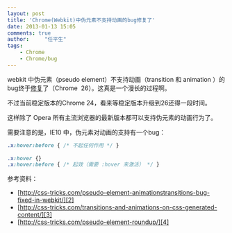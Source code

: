 ```yaml
---
layout: post
title: 'Chrome(Webkit)中伪元素不支持动画的bug修复了'
date: 2013-01-13 15:05
comments: true
author:     "任平生"
tags:
    - Chrome
    - Chrome/bug
---
```



webkit 中伪元素（pseudo element）不支持动画（transition 和 animation ）的bug终于[修复][1]了（Chrome  26）。这真是一个漫长的过程啊。  
  
不过当前稳定版本的Chrome 24，看来等稳定版本升级到26还得一段时间。  
  
  
这样除了 Opera 所有主流浏览器的最新版本都可以支持伪元素的动画行为了。  
  
  
需要注意的是，IE10 中，伪元素对动画的支持有一个bug：  
  
```css
.x:hover:before { /* 不起任何作用 */ }
  
.x:hover {}  
.x:hover:before { /* 起效（需要 :hover 来激活） */ }
```

  
参考资料：

* [http://css-tricks.com/pseudo-element-animationstransitions-bug-fixed-in-webkit/][2]  
* [http://css-tricks.com/transitions-and-animations-on-css-generated-content/][3]  
* [http://css-tricks.com/pseudo-element-roundup/][4]  
  


[1]: http://trac.webkit.org/changeset/138632
[2]: http://css-tricks.com/pseudo-element-animationstransitions-bug-fixed-in-webkit/
[3]: http://css-tricks.com/transitions-and-animations-on-css-generated-content/
[4]: http://css-tricks.com/pseudo-element-roundup/